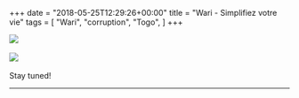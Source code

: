 +++
date = "2018-05-25T12:29:26+00:00"
title = "Wari - Simplifiez votre vie"
tags = [
    "Wari",
    "corruption",
    "Togo",
]
+++

<div class="container" style="width:auto">
  <a target="blank" href="https://res.cloudinary.com/vincentstradic/image/upload/v1526136923/cortogo/m233-1.jpg">
    <img src="https://res.cloudinary.com/vincentstradic/image/upload/bo_2px_solid_rgb:279d14,f_auto,q_auto/v1526136923/cortogo/m233-1.jpg" style="max-width:100%">
  </a>
</div>
<br>

<!--more-->

<div class="container" style="width:auto">
  <a target="blank" href="https://res.cloudinary.com/vincentstradic/image/upload/v1526137030/cortogo/m233-2.jpg">
    <img src="https://res.cloudinary.com/vincentstradic/image/upload/bo_2px_solid_rgb:279d14,f_auto,q_auto/v1526137030/cortogo/m233-2.jpg" style="max-width:100%">
  </a>
</div>
<br>
Stay tuned!


<hr>
